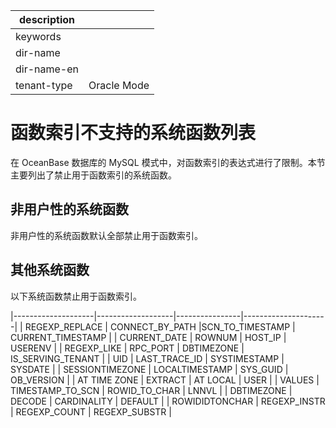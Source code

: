 |description||
|---|---|
|keywords||
|dir-name||
|dir-name-en||
|tenant-type|Oracle Mode|

# 函数索引不支持的系统函数列表

在 OceanBase 数据库的 MySQL 模式中，对函数索引的表达式进行了限制。本节主要列出了禁止用于函数索引的系统函数。

## 非用户性的系统函数

非用户性的系统函数默认全部禁止用于函数索引。

## 其他系统函数

以下系统函数禁止用于函数索引。

|--------------------|-------------------|----------------|---------------------|
| REGEXP_REPLACE     |   CONNECT_BY_PATH |SCN_TO_TIMESTAMP   |   CURRENT_TIMESTAMP |
|   CURRENT_DATE     |    ROWNUM         |   HOST_IP      |   USERENV           |
|   REGEXP_LIKE      |   RPC_PORT        | DBTIMEZONE     |   IS_SERVING_TENANT |
|   UID              |   LAST_TRACE_ID   | SYSTIMESTAMP   |   SYSDATE       |
|   SESSIONTIMEZONE  |   LOCALTIMESTAMP  | SYS_GUID       |   OB_VERSION    |
|   AT TIME ZONE     |   EXTRACT         | AT LOCAL       |   USER          |
|   VALUES           | TIMESTAMP_TO_SCN  | ROWID_TO_CHAR  | LNNVL         |
|   DBTIMEZONE       |    DECODE         | CARDINALITY    |   DEFAULT       |
|   ROWIDIDTONCHAR   |     REGEXP_INSTR  |    REGEXP_COUNT | REGEXP_SUBSTR   |
